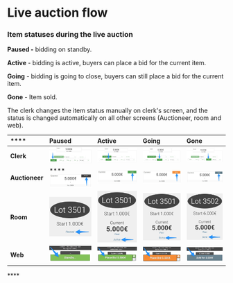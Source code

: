 # Live auction flow

### Item statuses during the live auction

**Paused -** bidding on standby.

**Active** - bidding is active, buyers can place a bid for the current item.

**Going** - bidding is going to close, buyers can still place a bid for the current item.

**Gone** - Item sold.

The clerk changes the item status manually on clerk's screen, and the status is changed automatically on all other screens \(Auctioneer, room and web\).

| \*\*\*\* | **Paused** | **Active** | **Going** | **Gone** |
| :--- | :--- | :--- | :--- | :--- |
| **Clerk** | ![](../.gitbook/assets/image%20%2815%29.png) | ![](../.gitbook/assets/image%20%2824%29.png) | ![](../.gitbook/assets/image%20%283%29.png) | ![](../.gitbook/assets/image%20%2828%29.png) |
| **Auctioneer** | \*\*\*\*![](../.gitbook/assets/image%20%284%29.png) | ![](../.gitbook/assets/image%20%2820%29.png) | ![](../.gitbook/assets/image%20%2812%29.png) | ![](../.gitbook/assets/image%20%2819%29.png) |
| **Room** | ![](../.gitbook/assets/image%20%2813%29.png) | ![](../.gitbook/assets/image%20%2827%29.png) | ![](../.gitbook/assets/image%20%289%29.png) | ![](../.gitbook/assets/image%20%2823%29.png) |
| **Web** | ![](../.gitbook/assets/image%20%281%29.png) | ![](../.gitbook/assets/image%20%2816%29.png) | ![](../.gitbook/assets/image%20%2831%29.png) | ![](../.gitbook/assets/image%20%2817%29.png) |

\*\*\*\*

